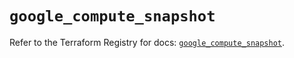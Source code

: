 # `google_compute_snapshot`

Refer to the Terraform Registry for docs: [`google_compute_snapshot`](https://registry.terraform.io/providers/hashicorp/google/6.35.0/docs/resources/compute_snapshot).
